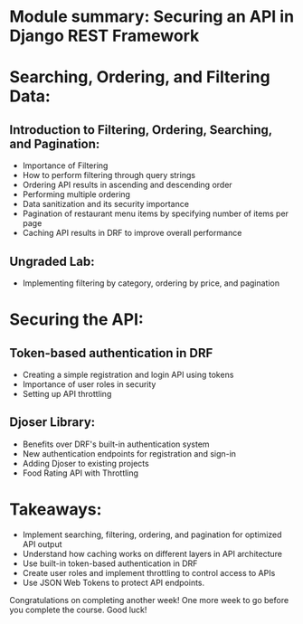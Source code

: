 # Module summary: Securing an API in Django REST Framework

# Searching, Ordering, and Filtering Data:

## Introduction to Filtering, Ordering, Searching, and Pagination:

- Importance of Filtering
- How to perform filtering through query strings
- Ordering API results in ascending and descending order
- Performing multiple ordering
- Data sanitization and its security importance
- Pagination of restaurant menu items by specifying number of items per page
- Caching API results in DRF to improve overall performance

## Ungraded Lab:

- Implementing filtering by category, ordering by price, and pagination

# Securing the API:

## Token-based authentication in DRF

- Creating a simple registration and login API using tokens
- Importance of user roles in security
- Setting up API throttling

## Djoser Library:

- Benefits over DRF's built-in authentication system
- New authentication endpoints for registration and sign-in
- Adding Djoser to existing projects
- Food Rating API with Throttling

# Takeaways:

- Implement searching, filtering, ordering, and pagination for optimized API output
- Understand how caching works on different layers in API architecture
- Use built-in token-based authentication in DRF
- Create user roles and implement throttling to control access to APIs
- Use JSON Web Tokens to protect API endpoints.

Congratulations on completing another week! One more week to go before you complete the course. Good luck!